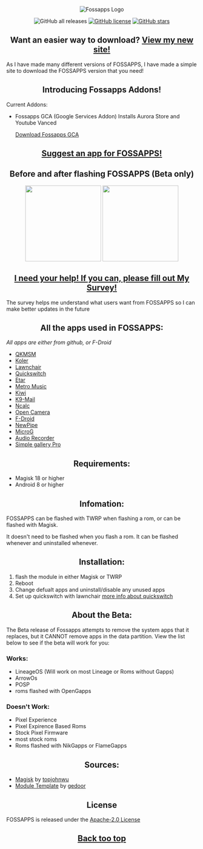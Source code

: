 <p align="center">
  <img alt="Fossapps Logo" src="https://un.pixel-fy.com/assets/images/FOSSAPPS-logo.png">
  </p>

<p align="center">
  <img alt="GitHub all releases" src="https://img.shields.io/github/downloads/wacko1805/FOSSAPPS/total?style=flat-square">
  <a href="https://github.com/wacko1805/FOSSAPPS/blob/main/LICENSE"><img alt="GitHub license" src="https://img.shields.io/github/license/wacko1805/FOSSAPPS?style=flat-square"></a>
  <a href="https://github.com/wacko1805/FOSSAPPS/stargazers"><img alt="GitHub stars" src="https://img.shields.io/github/stars/wacko1805/FOSSAPPS?style=flat-square"></a>
  </p>
  


<h2 align="center"> Want an easier way to download? <a href="https://un.pixel-fy.com/FOSSAPPS/download/">View my new site!</a> </h2>

As I have made many different versions of FOSSAPPS, I have made a simple site to download the FOSSAPPS version that you need!

<h2 align="center">  Introducing Fossapps Addons! </h2>

Current Addons:
   * Fossapps GCA (Google Services Addon)
         Installs Aurora Store and Youtube Vanced
         
        [Download Fossapps GCA](https://github.com/wacko1805/Fossapps-Addons)

<h2 align="center">  <a href="https://docs.google.com/forms/d/e/1FAIpQLSfqZE6uSzasOvXnYhnHrP5iF86aFc05HAW85wMt0ZRYWSBG_Q/viewform">Suggest an app for FOSSAPPS!</a> </h2>

<h2 align="center">  Before and after flashing FOSSAPPS (Beta only) </h2>

<p align="center"><img src="https://un.pixel-fy.com/assets/images/before.png" width="200">
<img src="https://un.pixel-fy.com/assets/images/after.png" width="200"></p>


<h2 align="center"> <a href="https://forms.gle/LdYKSE4owmpXYc9S8">I need your help! If you can, please fill out My Survey!</a> </h2>


 The survey helps me understand what users want from FOSSAPPS so I can make better updates in the future



<h2 align="center"> All the apps used in FOSSAPPS: </h2>

*All apps are either from github, or F-Droid*

* [QKMSM](https://github.com/moezbhatti/qksms)  
* [Koler](https://github.com/Chooloo/call_manage)  
* [Lawnchair](https://github.com/raphtlw/Lawnchair)  
* [Quickswitch](https://github.com/skittles9823/QuickSwitch)  
* [Etar](https://github.com/Etar-Group/Etar-Calendar)  
* [Metro Music](https://github.com/MuntashirAkon/Metro)  
* [Kiwi](https://github.com/kiwibrowser)  
* [K9-Mail](https://k9mail.app/)  
* [Ncalc](https://github.com/tranleduy2000/ncalc)  
* [Open Camera](https://opencamera.org.uk/)  
* [F-Droid](https://f-droid.org/)  
* [NewPipe](https://github.com/TeamNewPipe/NewPipe)
* [MicroG](https://github.com/microg/)
* [Audio Recorder](https://f-droid.org/en/packages/com.github.axet.audiorecorder/)
* [Simple gallery Pro](https://f-droid.org/en/packages/com.simplemobiletools.gallery.pro/)

<h2 align="center"> Requirements: </h2>

* Magisk 18 or higher
* Android 8 or higher
    
<h2 align="center"> Infomation: </h2>
FOSSAPPS can be flashed with TWRP when flashing a rom, or can be flashed with Magisk.

It doesn't need to be flashed when you flash a rom. It can be flashed whenever and uninstalled whenever.


<h2 align="center"> Installation: </h2>

1. flash the module in either Magisk or TWRP
2. Reboot
3. Change defualt apps and uninstall/disable any unused apps
3. Set up quickswitch with lawnchair [more info about quickswitch](https://github.com/skittles9823/QuickSwitch#installation)

<h2 align="center"> About the Beta: </h2>

The Beta release of Fossapps attempts to remove the system apps that it replaces, but it CANNOT remove apps in the data partition. View the list below to see if the beta will work for you:

<h3> Works: </h3>

  * LineageOS (Will work on most Lineage or Roms without Gapps)
  * ArrowOs
  * POSP
  * roms flashed with OpenGapps
  
 <h3> Doesn't Work: </h3>
  
  * Pixel Experience
  * Pixel Expirence Based Roms
  * Stock Pixel Firmware
  * most stock roms
  * Roms flashed with NikGapps or FlameGapps
  
  

<h2 align="center"> Sources: </h2>

   * [Magisk](https://github.com/topjohnwu/Magisk) by [topjohnwu](https://github.com/topjohnwu)
   * [Module Template](https://github.com/gedoor/magisk-module-template) by [gedoor](https://github.com/gedoor)
 
 <h2 align="center"> License </h2>
 
 FOSSAPPS is released under the [Apache-2.0 License](https://www.apache.org/licenses/LICENSE-2.0)
 
<h2 align="center"> <a href="#">Back too top</a> </h2>

